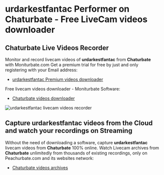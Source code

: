 # urdarkestfantac Performer on Chaturbate - Free LiveCam videos downloader

## Chaturbate Live Videos Recorder

Monitor and record livecam videos of **urdarkestfantac** from **Chaturbate** with Moniturbate.com
Get a premium trial for free by just and only registering with your Email address:
* [urdarkestfantac Premium videos downloader](https://moniturbate.com/request-demo-licence-key.html)

Free livecam videos downloader - Moniturbate Software:
* [Chaturbate videos downloader](https://moniturbate.com/moniturbate-download-software.html)

![urdarkestfantac livecam videos recorder](https://peachurnet.com/templates/moniturbate-software.png)


## Capture urdarkestfantac videos from the Cloud and watch your recordings on Streaming

Without the need of downloading a software, capture **urdarkestfantac** livecam videos from **Chaturbate** 100% online.
Watch Livecam archives from **Chaturbate** unlimitedly from thousands of existing recordings, only on Peachurbate.com and its websites network:
* [Chaturbate videos archives](https://peachurnet.com/)